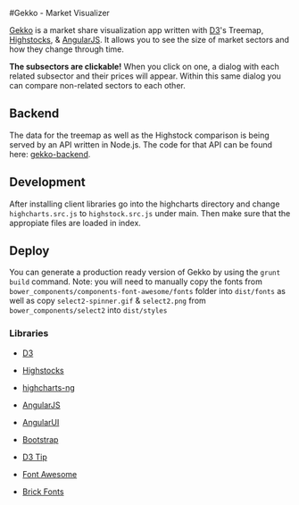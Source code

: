 #Gekko - Market Visualizer

[Gekko][1] is a market share visualization app written with [D3][2]'s Treemap, [Highstocks][3], & [AngularJS][4]. It allows you to see the size of market sectors and how they change through time.

**The subsectors are clickable!** When you click on one, a dialog with each related subsector and their prices will appear. Within this same dialog you can compare non-related sectors to each other.

## Backend
The data for the treemap as well as the Highstock comparison is being served by an API written in Node.js. The code for that API can be found here: [gekko-backend][5].


## Development
After installing client libraries go into the highcharts directory and change `highcharts.src.js` to `highstock.src.js` under main. Then make sure that the appropiate files are loaded in index. 

## Deploy
You can generate a production ready version of Gekko by using the `grunt build` command. Note: you will need to manually copy the fonts from `bower_components/components-font-awesome/fonts` folder into `dist/fonts` as well as copy `select2-spinner.gif` & `select2.png` from `bower_components/select2` into `dist/styles`

### Libraries
- [D3][6]
- [Highstocks][7] 
- [highcharts-ng][8]
- [AngularJS][9]
- [AngularUI][10]
- [Bootstrap][11]
- [D3 Tip][12]
- [Font Awesome][13]
- [Brick Fonts][14] 


  [1]: http://emils.github.io/gekko/
  [2]: https://github.com/mbostock/d3
  [3]: https://github.com/highslide-software/highcharts.com
  [4]: https://github.com/angular/angular.js
  [5]: https://github.com/EmilS/gekko-backend
  [6]: https://github.com/mbostock/d3
  [7]: https://github.com/highslide-software/highcharts.com
  [8]: https://github.com/pablojim/highcharts-ng
  [9]: https://github.com/angular/angular.js
  [10]: http://angular-ui.github.io/
  [11]: http://getbootstrap.com/
  [12]: https://github.com/Caged/d3-tip
  [13]: http://fortawesome.github.io/Font-Awesome/
  [14]: http://brick.im/